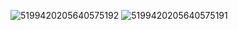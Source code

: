 ![5199420205640575192](https://github.com/user-attachments/assets/999911ec-7e57-4aa3-9dac-9ec83073cd81)
![5199420205640575191](https://github.com/user-attachments/assets/05db24a8-e572-401b-83dc-129590336569)
